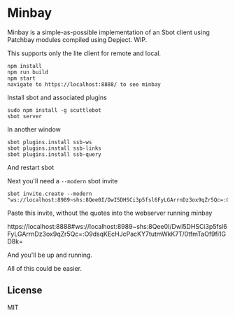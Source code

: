 # Minbay

Minbay is a simple-as-possible implementation of an Sbot client using Patchbay modules compiled using Depject. WIP.

This supports only the lite client for remote and local.

```
npm install
npm run build
npm start
navigate to https://localhost:8888/ to see minbay
```

Install sbot and associated plugins

```
sudo npm install -g scuttlebot
sbot server
```

In another window

```
sbot plugins.install ssb-ws
sbot plugins.install ssb-links
sbot plugins.install ssb-query
```

And restart sbot

Next you'll need a `--modern` sbot invite

```
sbot invite.create --modern
"ws://localhost:8989~shs:8Qee0I/DwI5DHSCi3p5fsl6FyLGArrnDz3ox9qZr5Qc=:O9dsqKEcHJcPacKY7tutmWkK7T/0tfmTaOf9fi1GD8k="
```

Paste this invite, without the quotes into the webserver running minbay

https://localhost:8888#ws://localhost:8989~shs:8Qee0I/DwI5DHSCi3p5fsl6FyLGArrnDz3ox9qZr5Qc=:O9dsqKEcHJcPacKY7tutmWkK7T/0tfmTaOf9fi1GD8k=

And you'll be up and running. 

All of this could be easier.

## License

MIT





